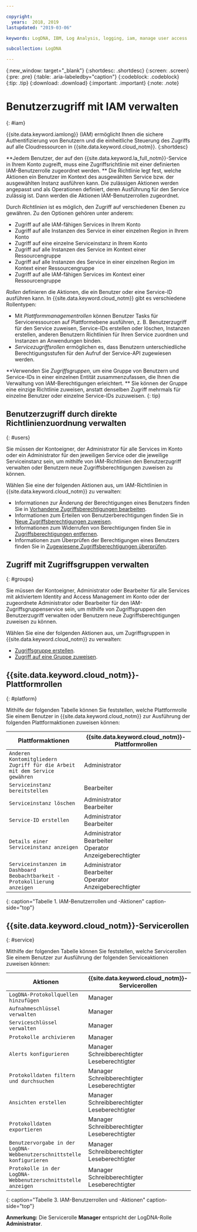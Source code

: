 ```yaml
---

copyright:
  years:  2018, 2019
lastupdated: "2019-03-06"

keywords: LogDNA, IBM, Log Analysis, logging, iam, manage user access

subcollection: LogDNA

---
```


{:new_window: target="_blank"}
{:shortdesc: .shortdesc}
{:screen: .screen}
{:pre: .pre}
{:table: .aria-labeledby="caption"}
{:codeblock: .codeblock}
{:tip: .tip}
{:download: .download}
{:important: .important}
{:note: .note}

 
# Benutzerzugriff mit IAM verwalten
{: #iam}

{{site.data.keyword.iamlong}} (IAM) ermöglicht Ihnen die sichere Authentifizierung von Benutzern und die einheitliche Steuerung des Zugriffs auf alle Cloudressourcen in {{site.data.keyword.cloud_notm}}. 
{:shortdesc}

**Jedem Benutzer, der auf den {{site.data.keyword.la_full_notm}}-Service in Ihrem Konto zugreift, muss eine Zugriffsrichtlinie mit einer definierten IAM-Benutzerrolle zugeordnet werden. ** Die Richtlinie legt fest, welche Aktionen ein Benutzer im Kontext des ausgewählten Service bzw. der ausgewählten Instanz ausführen kann. Die zulässigen Aktionen werden angepasst und als Operationen definiert, deren Ausführung für den Service zulässig ist. Dann werden die Aktionen IAM-Benutzerrollen zugeordnet.

Durch *Richtlinien* ist es möglich, den Zugriff auf verschiedenen Ebenen zu gewähren. Zu den Optionen gehören unter anderem: 

* Zugriff auf alle IAM-fähigen Services in Ihrem Konto
* Zugriff auf alle Instanzen des Service in einer einzelnen Region in Ihrem Konto
* Zugriff auf eine einzelne Serviceinstanz in Ihrem Konto
* Zugriff auf alle Instanzen des Service im Kontext einer Ressourcengruppe
* Zugriff auf alle Instanzen des Service in einer einzelnen Region im Kontext einer Ressourcengruppe
* Zugriff auf alle IAM-fähigen Services im Kontext einer Ressourcengruppe

*Rollen* definieren die Aktionen, die ein Benutzer oder eine Service-ID ausführen kann. In {{site.data.keyword.cloud_notm}} gibt es verschiedene Rollentypen:

* Mit *Plattformmanagementrollen* können Benutzer Tasks für Serviceressourcen auf Plattformebene ausführen, z. B. Benutzerzugriff für den Service zuweisen, Service-IDs erstellen oder löschen, Instanzen erstellen, anderen Benutzern Richtlinien für Ihren Service zuordnen und Instanzen an Anwendungen binden.
* *Servicezugriffsrollen* ermöglichen es, dass Benutzern unterschiedliche Berechtigungsstufen für den Aufruf der Service-API zugewiesen werden.

**Verwenden Sie *Zugriffsgruppen*, um eine Gruppe von Benutzern und Service-IDs in einer einzelnen Entität zusammenzufassen, die Ihnen die Verwaltung von IAM-Berechtigungen erleichtert. ** Sie können der Gruppe eine einzige Richtlinie zuweisen, anstatt denselben Zugriff mehrmals für einzelne Benutzer oder einzelne Service-IDs zuzuweisen.
{: tip}


## Benutzerzugriff durch direkte Richtlinienzuordnung verwalten
{: #users}

Sie müssen der Kontoeigner, der Administrator für alle Services im Konto oder ein Administrator für den jeweiligen Service oder die jeweilige Serviceinstanz sein, um mithilfe von IAM-Richtlinien den Benutzerzugriff verwalten oder Benutzern neue Zugriffsberechtigungen zuweisen zu können. 

Wählen Sie eine der folgenden Aktionen aus, um IAM-Richtlinien in {{site.data.keyword.cloud_notm}} zu verwalten:

* Informationen zur Änderung der Berechtigungen eines Benutzers finden Sie in [Vorhandene Zugriffsberechtigungen bearbeiten](/docs/iam?topic=iam-iammanidaccser#edit_existing).
* Informationen zum Erteilen von Benutzerberechtigungen finden Sie in [Neue Zugriffsberechtigungen zuweisen](/docs/iam?topic=iam-iammanidaccser#assign_new_access).
* Informationen zum Widerrufen von Berechtigungen finden Sie in [Zugriffsberechtigungen entfernen](/docs/iam?topic=iam-iammanidaccser#removing_access).
* Informationen zum Überprüfen der Berechtigungen eines Benutzers finden Sie in [Zugewiesene Zugriffsberechtigungen überprüfen](/docs/iam?topic=iam-iammanidaccser#review_your_access).


## Zugriff mit Zugriffsgruppen verwalten
{: #groups}

Sie müssen der Kontoeigner, Administrator oder Bearbeiter für alle Services mit aktiviertem Identity and Access Management im Konto oder der zugeordnete Administrator oder Bearbeiter für den IAM-Zugriffsgruppenservice sein, um mithilfe von Zugriffsgruppen den Benutzerzugriff verwalten oder Benutzern neue Zugriffsberechtigungen zuweisen zu können. 

Wählen Sie eine der folgenden Aktionen aus, um Zugriffsgruppen in {{site.data.keyword.cloud_notm}} zu verwalten:

* [Zugriffsgruppe erstellen](/docs/iam?topic=iam-groups#create_ag).
* [Zugriff auf eine Gruppe zuweisen](/docs/iam?topic=iam-groups#access_ag).



## {{site.data.keyword.cloud_notm}}-Plattformrollen
{: #platform}

Mithilfe der folgenden Tabelle können Sie feststellen, welche Plattformrolle Sie einem Benutzer in {{site.data.keyword.cloud_notm}} zur Ausführung der folgenden Plattformaktionen zuweisen können:

| Plattformaktionen                                                        | {{site.data.keyword.cloud_notm}}-Plattformrollen    | 
|-------------------------------------------------------------------------|------------------------------------------------------|
| `Anderen Kontomitgliedern Zugriff für die Arbeit mit dem Service gewähren`           | Administrator                                        | 
| `Serviceinstanz bereitstellen`                                          | Bearbeiter                            | 
| `Serviceinstanz löschen`                                             | Administrator </br>Bearbeiter                            | 
| `Service-ID erstellen`                                                   | Administrator </br>Bearbeiter                            |
| `Details einer Serviceinstanz anzeigen`                                    | Administrator </br>Bearbeiter </br>Operator </br>Anzeigeberechtigter  | 
| `Serviceinstanzen im Dashboard Beobachtbarkeit - Protokollierung anzeigen`         | Administrator </br>Bearbeiter </br>Operator </br>Anzeigeberechtigter  | 
{: caption="Tabelle 1. IAM-Benutzerrollen und -Aktionen" caption-side="top"}



## {{site.data.keyword.cloud_notm}}-Servicerollen
{: #service}

Mithilfe der folgenden Tabelle können Sie feststellen, welche Servicerollen Sie einem Benutzer zur Ausführung der folgenden Serviceaktionen zuweisen können:

| Aktionen                                                                 | {{site.data.keyword.cloud_notm}}-Servicerollen     | 
|-------------------------------------------------------------------------|------------------------------------------------------|
| `LogDNA-Protokollquellen hinzufügen`                                    | Manager                                              |
| `Aufnahmeschlüssel verwalten`                                           | Manager                                              |
| `Serviceschlüssel verwalten`                                            | Manager                                              |
| `Protokolle archivieren`                                                | Manager                                              |
| `Alerts konfigurieren`                                                  | Manager </br>Schreibberechtigter </br>Leseberechtigter                      | 
| `Protokolldaten filtern und durchsuchen`                                | Manager </br>Schreibberechtigter </br>Leseberechtigter                      |
| `Ansichten erstellen`                                                   | Manager </br>Schreibberechtigter </br>Leseberechtigter                      |
| `Protokolldaten exportieren`                                            | Manager </br>Schreibberechtigter </br>Leseberechtigter                      |
| `Benutzervorgabe in der LogDNA-Webbenutzerschnittstelle konfigurieren`  | Manager </br>Schreibberechtigter </br>Leseberechtigter                      |
| `Protokolle in der LogDNA-Webbenutzerschnittstelle anzeigen`            | Manager </br>Schreibberechtigter </br>Leseberechtigter                      | 
{: caption="Tabelle 3. IAM-Benutzerrollen und -Aktionen" caption-side="top"}


**Anmerkung:** Die Servicerolle **Manager** entspricht der LogDNA-Rolle **Administrator**.






